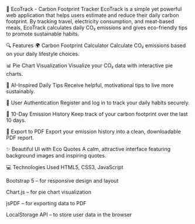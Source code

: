 🌱 EcoTrack - Carbon Footprint Tracker
EcoTrack is a simple yet powerful web application that helps users estimate and reduce their daily carbon footprint. By tracking travel, electricity consumption, and meat-based meals, EcoTrack calculates daily CO₂ emissions and gives eco-friendly tips to promote sustainable habits.

🔍 Features
🌍 Carbon Footprint Calculator
Calculate CO₂ emissions based on your daily lifestyle choices.

📊 Pie Chart Visualization
Visualize your CO₂ data with interactive pie charts.

🧠 AI-Inspired Daily Tips
Receive helpful, motivational tips to live more sustainably.

📝 User Authentication
Register and log in to track your daily habits securely.

📆 10-Day Emission History
Keep track of your carbon footprint over the last 10 days.

📄 Export to PDF
Export your emission history into a clean, downloadable PDF report.

✨ Beautiful UI with Eco Quotes
A calm, attractive interface featuring background images and inspiring quotes.

💻 Technologies Used
HTML5, CSS3, JavaScript

Bootstrap 5 – for responsive design and layout

Chart.js – for pie chart visualization

jsPDF – for exporting data to PDF

LocalStorage API – to store user data in the browser

